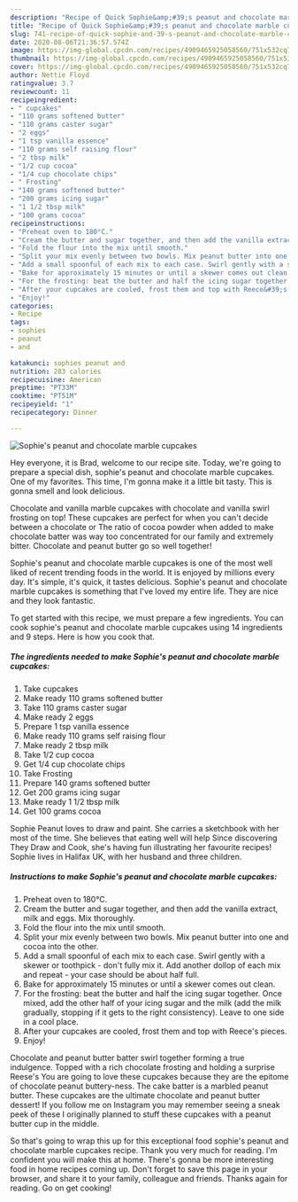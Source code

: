 ```yaml
---
description: "Recipe of Quick Sophie&amp;#39;s peanut and chocolate marble cupcakes"
title: "Recipe of Quick Sophie&amp;#39;s peanut and chocolate marble cupcakes"
slug: 741-recipe-of-quick-sophie-and-39-s-peanut-and-chocolate-marble-cupcakes
date: 2020-08-06T21:36:57.574Z
image: https://img-global.cpcdn.com/recipes/4909465925058560/751x532cq70/sophies-peanut-and-chocolate-marble-cupcakes-recipe-main-photo.jpg
thumbnail: https://img-global.cpcdn.com/recipes/4909465925058560/751x532cq70/sophies-peanut-and-chocolate-marble-cupcakes-recipe-main-photo.jpg
cover: https://img-global.cpcdn.com/recipes/4909465925058560/751x532cq70/sophies-peanut-and-chocolate-marble-cupcakes-recipe-main-photo.jpg
author: Nettie Floyd
ratingvalue: 3.7
reviewcount: 11
recipeingredient:
- " cupcakes"
- "110 grams softened butter"
- "110 grams caster sugar"
- "2 eggs"
- "1 tsp vanilla essence"
- "110 grams self raising flour"
- "2 tbsp milk"
- "1/2 cup cocoa"
- "1/4 cup chocolate chips"
- " Frosting"
- "140 grams softened butter"
- "200 grams icing sugar"
- "1 1/2 tbsp milk"
- "100 grams cocoa"
recipeinstructions:
- "Preheat oven to 180°C."
- "Cream the butter and sugar together, and then add the vanilla extract, milk and eggs. Mix thoroughly."
- "Fold the flour into the mix until smooth."
- "Split your mix evenly between two bowls. Mix peanut butter into one and cocoa into the other."
- "Add a small spoonful of each mix to each case. Swirl gently with a skewer or toothpick - don&#39;t fully mix it. Add another dollop of each mix and repeat - your case should be about half full."
- "Bake for approximately 15 minutes or until a skewer comes out clean."
- "For the frosting: beat the butter and half the icing sugar together. Once mixed, add the other half of your icing sugar and the milk (add the milk gradually, stopping if it gets to the right consistency). Leave to one side in a cool place."
- "After your cupcakes are cooled, frost them and top with Reece&#39;s pieces."
- "Enjoy!"
categories:
- Recipe
tags:
- sophies
- peanut
- and

katakunci: sophies peanut and 
nutrition: 283 calories
recipecuisine: American
preptime: "PT33M"
cooktime: "PT51M"
recipeyield: "1"
recipecategory: Dinner

---
```



![Sophie&#39;s peanut and chocolate marble cupcakes](https://img-global.cpcdn.com/recipes/4909465925058560/751x532cq70/sophies-peanut-and-chocolate-marble-cupcakes-recipe-main-photo.jpg)

Hey everyone, it is Brad, welcome to our recipe site. Today, we're going to prepare a special dish, sophie&#39;s peanut and chocolate marble cupcakes. One of my favorites. This time, I'm gonna make it a little bit tasty. This is gonna smell and look delicious.

Chocolate and vanilla marble cupcakes with chocolate and vanilla swirl frosting on top! These cupcakes are perfect for when you can&#39;t decide between a chocolate or The ratio of cocoa powder when added to make chocolate batter was way too concentrated for our family and extremely bitter. Chocolate and peanut butter go so well together!

Sophie&#39;s peanut and chocolate marble cupcakes is one of the most well liked of recent trending foods in the world. It is enjoyed by millions every day. It's simple, it's quick, it tastes delicious. Sophie&#39;s peanut and chocolate marble cupcakes is something that I've loved my entire life. They are nice and they look fantastic.


To get started with this recipe, we must prepare a few ingredients. You can cook sophie&#39;s peanut and chocolate marble cupcakes using 14 ingredients and 9 steps. Here is how you cook that.

<!--inarticleads1-->

##### The ingredients needed to make Sophie&#39;s peanut and chocolate marble cupcakes:

1. Take  cupcakes
1. Make ready 110 grams softened butter
1. Take 110 grams caster sugar
1. Make ready 2 eggs
1. Prepare 1 tsp vanilla essence
1. Make ready 110 grams self raising flour
1. Make ready 2 tbsp milk
1. Take 1/2 cup cocoa
1. Get 1/4 cup chocolate chips
1. Take  Frosting
1. Prepare 140 grams softened butter
1. Get 200 grams icing sugar
1. Make ready 1 1/2 tbsp milk
1. Get 100 grams cocoa


Sophie Peanut loves to draw and paint. She carries a sketchbook with her most of the time. She believes that eating well will help Since discovering They Draw and Cook, she&#39;s having fun illustrating her favourite recipes! Sophie lives in Halifax UK, with her husband and three children. 

<!--inarticleads2-->

##### Instructions to make Sophie&#39;s peanut and chocolate marble cupcakes:

1. Preheat oven to 180°C.
1. Cream the butter and sugar together, and then add the vanilla extract, milk and eggs. Mix thoroughly.
1. Fold the flour into the mix until smooth.
1. Split your mix evenly between two bowls. Mix peanut butter into one and cocoa into the other.
1. Add a small spoonful of each mix to each case. Swirl gently with a skewer or toothpick - don&#39;t fully mix it. Add another dollop of each mix and repeat - your case should be about half full.
1. Bake for approximately 15 minutes or until a skewer comes out clean.
1. For the frosting: beat the butter and half the icing sugar together. Once mixed, add the other half of your icing sugar and the milk (add the milk gradually, stopping if it gets to the right consistency). Leave to one side in a cool place.
1. After your cupcakes are cooled, frost them and top with Reece&#39;s pieces.
1. Enjoy!


Chocolate and peanut butter batter swirl together forming a true indulgence. Topped with a rich chocolate frosting and holding a surprise Reese&#39;s You are going to love these cupcakes because they are the epitome of chocolate peanut buttery-ness. The cake batter is a marbled peanut butter. These cupcakes are the ultimate chocolate and peanut butter dessert! If you follow me on Instagram you may remember seeing a sneak peek of these I originally planned to stuff these cupcakes with a peanut butter cup in the middle. 

So that's going to wrap this up for this exceptional food sophie&#39;s peanut and chocolate marble cupcakes recipe. Thank you very much for reading. I'm confident you will make this at home. There's gonna be more interesting food in home recipes coming up. Don't forget to save this page in your browser, and share it to your family, colleague and friends. Thanks again for reading. Go on get cooking!
